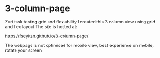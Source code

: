 # 3-column-page
Zuri task testing grid and flex ability 
I created this 3 column view using grid and flex layout
The site is hosted at:

https://fseyitan.github.io/3-column-page/

The webpage is not optimised for mobile view, best experience on mobile, rotate your screen
